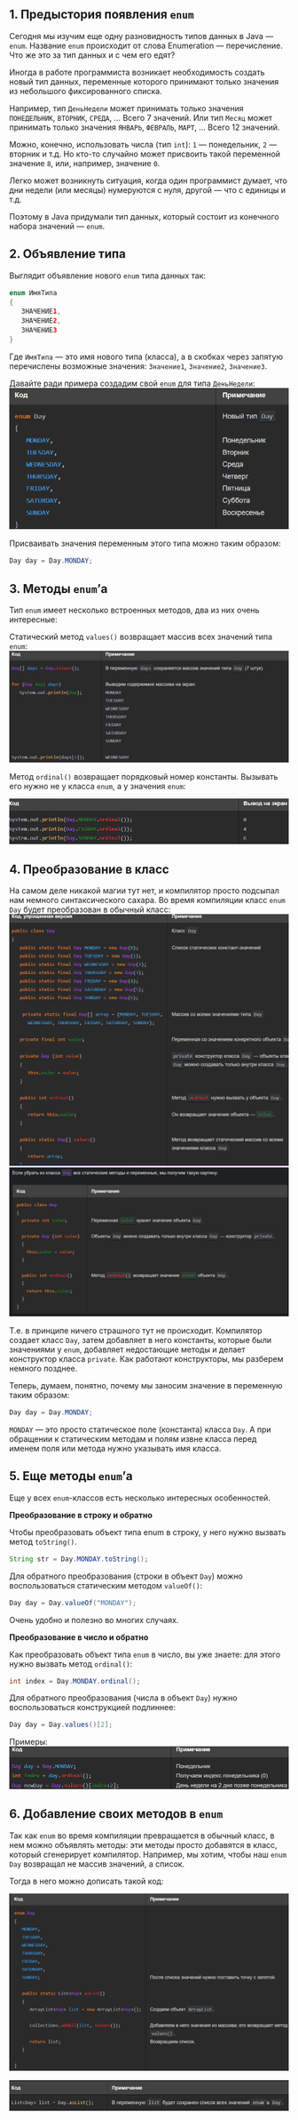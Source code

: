 ## 1. Предыстория появления `enum`

Сегодня мы изучим еще одну разновидность типов данных в Java — `enum`. Название `enum` происходит от слова Enumeration — перечисление. Что же это за тип данных и с чем его едят?

Иногда в работе программиста возникает необходимость создать новый тип данных, переменные которого принимают только значения из небольшого фиксированного списка.

Например, тип `ДеньНедели` может принимать только значения `ПОНЕДЕЛЬНИК`, `ВТОРНИК`, `СРЕДА`, ... Всего 7 значений. Или тип `Месяц` может принимать только значения `ЯНВАРЬ`, `ФЕВРАЛЬ`, `МАРТ`, ... Всего 12 значений.

Можно, конечно, использовать числа (тип `int`): `1` — понедельник, `2` — вторник и т.д. Но кто-то случайно может присвоить такой переменной значение `8`, или, например, значение `0`.

Легко может возникнуть ситуация, когда один программист думает, что дни недели (или месяцы) нумеруются с нуля, другой — что с единицы и т.д.

Поэтому в Java придумали тип данных, который состоит из конечного набора значений — `enum`.
## 2. Объявление типа

Выглядит объявление нового `enum` типа данных так:

```java
enum ИмяТипа
{
   ЗНАЧЕНИЕ1,
   ЗНАЧЕНИЕ2,
   ЗНАЧЕНИЕ3
}
```

Где `ИмяТипа` — это имя нового типа (класса), а в скобках через запятую перечислены возможные значения: `Значение1`, `Значение2`, `Значение3`.

Давайте ради примера создадим свой `enum` для типа `ДеньНедели`:
![Pasted image 20230922220530.png](..%2Fimg%2Flevel14%2FPasted%20image%2020230922220530.png)

Присваивать значения переменным этого типа можно таким образом:

```java
Day day = Day.MONDAY;
```

## 3. Методы `enum`’а
Тип `enum` имеет несколько встроенных методов, два из них очень интересные:

Статический метод `values()` возвращает массив всех значений типа `enum`:
![Pasted image 20230922220718.png](..%2Fimg%2Flevel14%2FPasted%20image%2020230922220718.png)

Метод `ordinal()` возвращает порядковый номер константы. Вызывать его нужно не у класса `enum`, а у значения `enum`:

![Pasted image 20230922220757.png](..%2Fimg%2Flevel14%2FPasted%20image%2020230922220757.png)

## 4. Преобразование в класс

На самом деле никакой магии тут нет, и компилятор просто подсыпал нам немного синтаксического сахара. Во время компиляции класс `enum Day` будет преобразован в обычный класс:
![Pasted image 20230922221920.png](..%2Fimg%2Flevel14%2FPasted%20image%2020230922221920.png)
![Pasted image 20230922222003.png](..%2Fimg%2Flevel14%2FPasted%20image%2020230922222003.png)

Т.е. в принципе ничего страшного тут не происходит. Компилятор создает класс `Day`, затем добавляет в него константы, которые были значениями у `enum`, добавляет недостающие методы и делает конструктор класса `private`. Как работают конструкторы, мы разберем немного позднее.

Теперь, думаем, понятно, почему мы заносим значение в переменную таким образом:

```java
Day day = Day.MONDAY;
```

`MONDAY` — это просто статическое поле (константа) класса `Day`. А при обращении к статическим методам и полям извне класса перед именем поля или метода нужно указывать имя класса.

## 5. Еще методы `enum`’а

Еще у всех `enum`-классов есть несколько интересных особенностей.

**Преобразование в строку и обратно**

Чтобы преобразовать объект типа enum в строку, у него нужно вызвать метод `toString()`.

```java
String str = Day.MONDAY.toString();
```

Для обратного преобразования (строки в объект `Day`) можно воспользоваться статическим методом `valueOf()`:

```java
Day day = Day.valueOf("MONDAY");
```

Очень удобно и полезно во многих случаях.

**Преобразование в число и обратно**

Как преобразовать объект типа `enum` в число, вы уже знаете: для этого нужно вызвать метод `ordinal()`:

```java
int index = Day.MONDAY.ordinal();
```

Для обратного преобразования (числа в объект `Day`) нужно воспользоваться конструкцией подлиннее:

```java
Day day = Day.values()[2];
```

Примеры:
![Pasted image 20230923093101.png](..%2Fimg%2Flevel14%2FPasted%20image%2020230923093101.png)

## 6. Добавление своих методов в `enum`

Так как `enum` во время компиляции превращается в обычный класс, в нем можно объявлять методы: эти методы просто добавятся в класс, который сгенерирует компилятор. Например, мы хотим, чтобы наш `enum Day` возвращал не массив значений, а список.

Тогда в него можно дописать такой код:

![Pasted image 20230923094942.png](..%2Fimg%2Flevel14%2FPasted%20image%2020230923094942.png)

![Pasted image 20230923095002.png](..%2Fimg%2Flevel14%2FPasted%20image%2020230923095002.png)